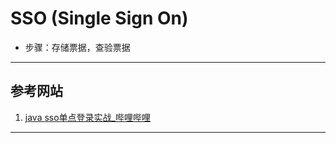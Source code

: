 # SSO (Single Sign On)
- 步骤：存储票据，查验票据
---
## 参考网站
1. [java sso单点登录实战_哔哩哔哩](https://www.bilibili.com/video/BV1hT4y157QF?p=2&spm_id_from=pageDriver) 
---